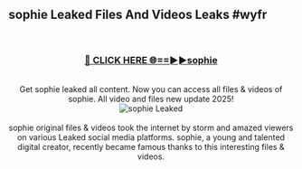 ## sophie Leaked Files And Videos Leaks #wyfr
<br>
<div align="center">
<h3><a href="https://watchclip.my.id/sophie" rel="nofollow">🔴 CLICK HERE 🌐==►►sophie</a></h3>
<br>
Get sophie leaked all content. Now you can access all files & videos of sophie. All video and files new update 2025!
<br>
<a href="https://watchclip.my.id/sophie" rel="nofollow" data-target="animated-image.originalLink"><img src="https://i.ibb.co.com/WyWwxjT/player-gif2.gif" alt="sophie Leaked" style="max-width: 100%; display: inline-block;" data-target="animated-image.originalImage"></a>
<br><br>
sophie original files & videos took the internet by storm and amazed viewers on various Leaked social media platforms. sophie, a young and talented digital creator, recently became famous thanks to this interesting files & videos.
</div>
<br>